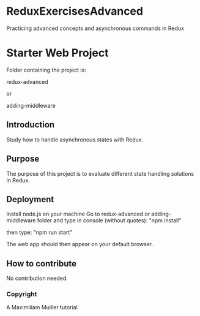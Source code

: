 # ReduxExercisesAdvanced
Practicing advanced concepts and asynchronous commands in Redux

# Starter Web Project

Folder containing the project is: 

redux-advanced

or

adding-middleware

## Introduction

Study how to handle asynchronous states with Redux. 

## Purpose

The purpose of this project is to evaluate different state handling solutions in Redux.

## Deployment

Install node.js on your machine
Go to redux-advanced or adding-middleware folder and type in console (without quotes):
"npm install"

then type:
"npm run start"

The web app should then appear on your default browser.
## How to contribute

No contribution needed.

### Copyright
A Maximiliam Muiller tutorial

